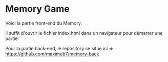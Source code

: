 # Memory Game

Voici la partie front-end du Memory.

Il suffit d'ouvrir le fichier index.html dans un navigateur pour démarrer une partie.

Pour la partie back-end, le repository se situe ici => https://github.com/maximeb7/memory-back